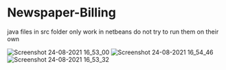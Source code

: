 # Newspaper-Billing

java files in src folder only work in netbeans do not try to run them on their own

![Screenshot 24-08-2021 16_53_00](https://user-images.githubusercontent.com/30958999/130608454-ec17b163-5106-4d75-a697-c2d4ccd8735d.png)
![Screenshot 24-08-2021 16_54_46](https://user-images.githubusercontent.com/30958999/130608458-27a6bc8d-6411-4a99-91be-4a0530a0c5a3.png)
![Screenshot 24-08-2021 16_53_32](https://user-images.githubusercontent.com/30958999/130608461-af1ee871-dc67-41f9-bb2e-7bfe2d0cd5bb.png)

